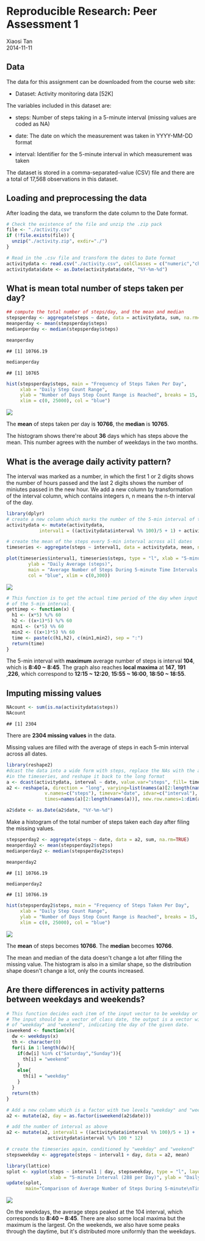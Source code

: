 # Reproducible Research: Peer Assessment 1
Xiaosi Tan  
2014-11-11  

## Data
The data for this assignment can be downloaded from the course web site:

- Dataset: Activity monitoring data [52K]

The variables included in this dataset are:

- steps: Number of steps taking in a 5-minute interval (missing values are coded as NA)

- date: The date on which the measurement was taken in YYYY-MM-DD format

- interval: Identifier for the 5-minute interval in which measurement was taken

The dataset is stored in a comma-separated-value (CSV) file and there are a total of 17,568 observations in this dataset.

## Loading and preprocessing the data

After loading the data, we transform the date column to the Date format.


```r
# Check the existence of the file and unzip the .zip pack
file <- "./activity.csv"
if (!file.exists(file)) {
  unzip("./activity.zip", exdir="./")
}

# Read in the .csv file and transform the dates to Date format
activitydata <- read.csv("./activity.csv", colClasses = c("numeric","character","numeric"))
activitydata$date <- as.Date(activitydata$date, "%Y-%m-%d")
```

## What is mean total number of steps taken per day?

```r
## compute the total number of steps/day, and the mean and median
stepsperday <- aggregate(steps ~ date, data = activitydata, sum, na.rm=TRUE)
meanperday <- mean(stepsperday$steps)
medianperday <- median(stepsperday$steps)

meanperday
```

```
## [1] 10766.19
```

```r
medianperday
```

```
## [1] 10765
```

```r
hist(stepsperday$steps, main = "Frequency of Steps Taken Per Day", 
     xlab = "Daily Step Count Range",
     ylab = "Number of Days Step Count Range is Reached", breaks = 15,
     xlim = c(0, 25000), col = "blue")
```

![](./PA1_template_files/figure-html/unnamed-chunk-2-1.png) 

The **mean** of steps taken per day is **10766**, the **median** is **10765**.

The histogram shows there're about **36** days which has steps above the mean. This number agrees with the number of weekdays in the two months.

## What is the average daily activity pattern?

The interval was marked as a number, in which the first 1 or 2 digits shows the number of hours passed and the last 2 digits shows the number of miniutes passed in the new hour. We add a new column by transformation of the interval column, which contains integers n, n means the n-th interval of the day.


```r
library(dplyr)
# create a new column which marks the number of the 5-min interval of the day
activitydata <- mutate(activitydata, 
            interval1 = ((activitydata$interval %% 100)/5 + 1) + activitydata$interval %/% 100 * 12)

# create the mean of the steps every 5-min interval across all dates
timeseries <- aggregate(steps ~ interval1, data = activitydata, mean, na.action = na.omit)

plot(timeseries$interval1, timeseries$steps, type = "l", xlab = "5-minute Interval (288/Day)", 
        ylab = "Daily Average (steps)", 
        main = "Average Number of Steps During 5-minute Time Intervals In a 24-hour Day", 
        col = "blue", xlim = c(0,300))
```

![](./PA1_template_files/figure-html/unnamed-chunk-3-1.png) 

```r
# This function is to get the actual time period of the day when input the number
# of the 5-min interval.
gettimep <- function(x) {
  h1 <- (x*5) %/% 60
  h2 <- ((x+1)*5) %/% 60
  min1 <- (x*5) %% 60
  min2 <- ((x+1)*5) %% 60
  time <- paste(c(h1,h2), c(min1,min2), sep = ":")
  return(time)
}
```

The 5-min interval with **maximum** average number of steps is interval **104**, which is **8:40 ~ 8:45**.
The graph also reaches **local maxima** at **147**, **191** ,**226**, which correspond to **12:15 ~ 12:20**, **15:55 ~ 16:00**, **18:50 ~ 18:55**.

## Imputing missing values

```r
NAcount <- sum(is.na(activitydata$steps))
NAcount
```

```
## [1] 2304
```
There are **2304 missing values** in the data.

Missing values are filled with the average of steps in each 5-min interval across all dates. 

```r
library(reshape2)
#dcast the data into a wide form with steps, replace the NAs with the average calculated
#in the timeseries, and reshape it back to the long format
a <- dcast(activitydata, interval ~ date, value.var="steps", fill= timeseries$steps)
a2 <- reshape(a, direction = "long", varying=list(names(a)[2:length(names(a))]),
              v.names=c("steps"), timevar="date", idvar=c("interval"),
              times=names(a)[2:length(names(a))], new.row.names=1:dim(activitydata)[1])

a2$date <- as.Date(a2$date, "%Y-%m-%d")
```

Make a histogram of the total number of steps taken each day after filing the missing values.


```r
stepsperday2 <- aggregate(steps ~ date, data = a2, sum, na.rm=TRUE)
meanperday2 <- mean(stepsperday2$steps)
medianperday2 <- median(stepsperday2$steps)

meanperday2
```

```
## [1] 10766.19
```

```r
medianperday2
```

```
## [1] 10766.19
```

```r
hist(stepsperday2$steps, main = "Frequency of Steps Taken Per Day", 
     xlab = "Daily Step Count Range",
     ylab = "Number of Days Step Count Range is Reached", breaks = 15,
     xlim = c(0, 25000), col = "blue")
```

![](./PA1_template_files/figure-html/unnamed-chunk-6-1.png) 

The **mean** of steps becomes **10766**. The **median** becomes **10766**.

The mean and median of the data doesn't change a lot after filling the missing value. The histogram is also in a similar shape, so the distribution shape doesn't change a lot, only the counts increased. 

## Are there differences in activity patterns between weekdays and weekends?

```r
# This function decides each item of the input vector to be weekday or weekend
# The input should be a vector of class date, the output is a vector with strins
# of "weekday" and "weekend", indicating the day of the given date.
isweekend <- function(x){
  dw <- weekdays(x)
  th <- character(0)
  for(i in 1:length(dw)){
    if(dw[i] %in% c("Saturday","Sunday")){
      th[i] = "weekend"
    }
    else{
      th[i] = "weekday"
    }
  }
  return(th)
}

# Add a new column which is a factor with two levels "weekday" and "weekend"
a2 <- mutate(a2, day = as.factor(isweekend(a2$date)))

# add the number of interval as above
a2 <- mutate(a2, interval1 = ((activitydata$interval %% 100)/5 + 1) + 
               activitydata$interval %/% 100 * 12)

# create the timeseries again, conditioned by "weekday" and "weekend"
stepsweekday <- aggregate(steps ~ interval1 + day, data = a2, mean)

library(lattice)
splot <- xyplot(steps ~ interval1 | day, stepsweekday, type = "l", layout = c(1, 2), 
                xlab = "5-minute Interval (288 per Day)", ylab = "Daily Average (steps)")
update(splot,
       main="Comparison of Average Number of Steps During 5-minute\nTime Intervals In a 24-hour   Day\nfor Weekend Days Versus Weekdays")
```

![](./PA1_template_files/figure-html/unnamed-chunk-7-1.png) 

On the weekdays, the average steps peaked at the 104 interval, which corresponds to **8:40 ~ 8:45**.
There are also some local maxima but the maximum is the largest. On the weekends, we also have some peaks through the daytime, but it's distributed more uniformly than the weekdays.
